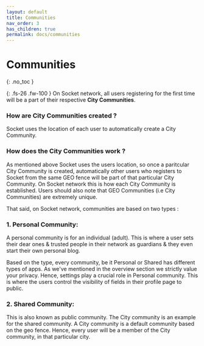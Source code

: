 ```yaml
---
layout: default
title: Communities
nav_order: 3
has_children: true
permalink: docs/communities
---
```

 
# Communities
{: .no_toc }

{: .fs-26 .fw-100 }
On Socket network, all users registering for the first time will be a part of their respective **City Communities**. 

### How are City Communities created ? 

Socket uses the location of each user to automatically create a City Community.

### How does the City Communities work ?

As mentioned above Socket uses the users location, so once a paritcular City Community is created, automatically other users who registers to Socket from the same GEO fence will be part of that particular City Community. 
On Socket network this is how each City Community is established. Users should also note that GEO Communities (i.e City Communities) are extremely unique. 

That said, on Socket network, communities are based on two types :


### 1. Personal Community:

A personal community is for an individual (adult). This is where a user sets their dear ones & trusted people in their network as guardians & they even start their own personal blog. 

Based on the type, every community, be it Personal or Shared has different types of apps. As we've mentioned in the overview section we strictly value your privacy. Hence, settings play a crucial role in Personal community. This is where the users control the visibility of fields in their profile page to public.


### 2. Shared Community:

This is also known as public community. The City community is an example for the shared community. A City community is a default community based on the geo fence. Hence, every user will be a member of the City community, in that particular city. 


